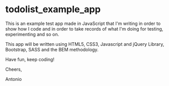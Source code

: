 # todolist_example_app

This is an example test app made in JavaScript that I'm writing in order to show how I code and in order to take records of what I'm doing for testing, experimenting and so on.

This app will be written using HTML5, CSS3, Javascript and jQuery Library, Bootstrap, SASS and the BEM methodology.

Have fun, keep coding!

Cheers,

Antonio
